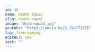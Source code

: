 ```yaml
---
id: 10
name: Death Squad
slug: death-squad
image: "dead-squad.jpg"
youtube: "https://youtu.be/G_I9x77ItTE"
tag: freeroaming
editeur: vex
text: ""
---
```


